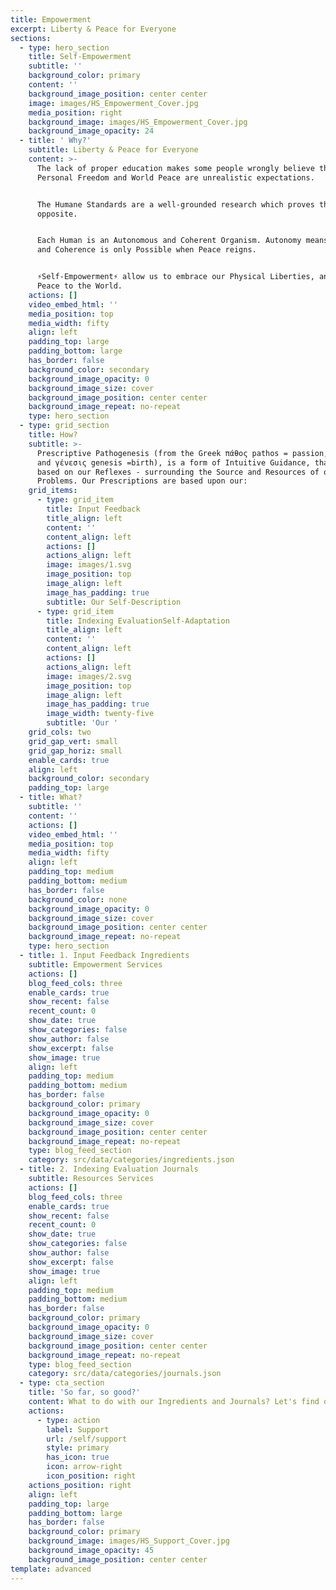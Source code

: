 ```yaml
---
title: Empowerment
excerpt: Liberty & Peace for Everyone
sections:
  - type: hero_section
    title: Self-Empowerment
    subtitle: ''
    background_color: primary
    content: ''
    background_image_position: center center
    image: images/HS_Empowerment_Cover.jpg
    media_position: right
    background_image: images/HS_Empowerment_Cover.jpg
    background_image_opacity: 24
  - title: ' Why?'
    subtitle: Liberty & Peace for Everyone
    content: >-
      The lack of proper education makes some people wrongly believe that
      Personal Freedom and World Peace are unrealistic expectations.


      The Humane Standards are a well-grounded research which proves the exact
      opposite.


      Each Human is an Autonomous and Coherent Organism. Autonomy means Freedom,
      and Coherence is only Possible when Peace reigns.


      ⚡Self-Empowerment⚡ allow us to embrace our Physical Liberties, and bring
      Peace to the World.
    actions: []
    video_embed_html: ''
    media_position: top
    media_width: fifty
    align: left
    padding_top: large
    padding_bottom: large
    has_border: false
    background_color: secondary
    background_image_opacity: 0
    background_image_size: cover
    background_image_position: center center
    background_image_repeat: no-repeat
    type: hero_section
  - type: grid_section
    title: How?
    subtitle: >-
      Prescriptive Pathogenesis (from the Greek πάθος pathos = passion, disease
      and γένεσις genesis =birth), is a form of Intuitive Guidance, that is
      based on our Reflexes - surrounding the Source and Resources of our
      Problems. Our Prescriptions are based upon our:
    grid_items:
      - type: grid_item
        title: Input Feedback
        title_align: left
        content: ''
        content_align: left
        actions: []
        actions_align: left
        image: images/1.svg
        image_position: top
        image_align: left
        image_has_padding: true
        subtitle: Our Self-Description
      - type: grid_item
        title: Indexing EvaluationSelf-Adaptation
        title_align: left
        content: ''
        content_align: left
        actions: []
        actions_align: left
        image: images/2.svg
        image_position: top
        image_align: left
        image_has_padding: true
        image_width: twenty-five
        subtitle: 'Our '
    grid_cols: two
    grid_gap_vert: small
    grid_gap_horiz: small
    enable_cards: true
    align: left
    background_color: secondary
    padding_top: large
  - title: What?
    subtitle: ''
    content: ''
    actions: []
    video_embed_html: ''
    media_position: top
    media_width: fifty
    align: left
    padding_top: medium
    padding_bottom: medium
    has_border: false
    background_color: none
    background_image_opacity: 0
    background_image_size: cover
    background_image_position: center center
    background_image_repeat: no-repeat
    type: hero_section
  - title: 1. Input Feedback Ingredients
    subtitle: Empowerment Services
    actions: []
    blog_feed_cols: three
    enable_cards: true
    show_recent: false
    recent_count: 0
    show_date: true
    show_categories: false
    show_author: false
    show_excerpt: false
    show_image: true
    align: left
    padding_top: medium
    padding_bottom: medium
    has_border: false
    background_color: primary
    background_image_opacity: 0
    background_image_size: cover
    background_image_position: center center
    background_image_repeat: no-repeat
    type: blog_feed_section
    category: src/data/categories/ingredients.json
  - title: 2. Indexing Evaluation Journals
    subtitle: Resources Services
    actions: []
    blog_feed_cols: three
    enable_cards: true
    show_recent: false
    recent_count: 0
    show_date: true
    show_categories: false
    show_author: false
    show_excerpt: false
    show_image: true
    align: left
    padding_top: medium
    padding_bottom: medium
    has_border: false
    background_color: primary
    background_image_opacity: 0
    background_image_size: cover
    background_image_position: center center
    background_image_repeat: no-repeat
    type: blog_feed_section
    category: src/data/categories/journals.json
  - type: cta_section
    title: 'So far, so good?'
    content: What to do with our Ingredients and Journals? Let's find out...
    actions:
      - type: action
        label: Support
        url: /self/support
        style: primary
        has_icon: true
        icon: arrow-right
        icon_position: right
    actions_position: right
    align: left
    padding_top: large
    padding_bottom: large
    has_border: false
    background_color: primary
    background_image: images/HS_Support_Cover.jpg
    background_image_opacity: 45
    background_image_position: center center
template: advanced
---
```

